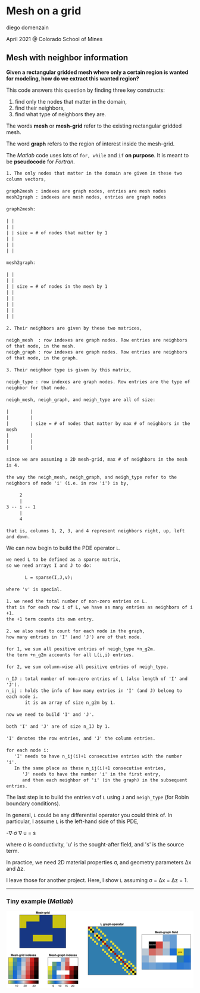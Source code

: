 # Mesh on a grid
diego domenzain

April 2021 @ Colorado School of Mines

## Mesh with neighbor information

__Given a rectangular gridded mesh where only a certain region is wanted for modeling, how do we extract this wanted region?__

This code answers this question by finding three key constructs:

1. find only the nodes that matter in the domain, 
1. find their neighbors,
1. find what type of neighbors they are.

The words **mesh** or **mesh-grid** refer to the existing rectangular gridded mesh.

The word **graph** refers to the region of interest inside the mesh-grid.

The *Matlab* code uses lots of ```for, while``` and ```if``` **on purpose**. It is meant to be **pseudocode** for *Fortran*.

```
1. The only nodes that matter in the domain are given in these two column vectors,

graph2mesh : indexes are graph nodes, entries are mesh nodes
mesh2graph : indexes are mesh nodes, entries are graph nodes

graph2mesh:

| |
| |
| | size = # of nodes that matter by 1
| |
| |
| |

mesh2graph:

| |
| |
| | size = # of nodes in the mesh by 1
| |
| |
| |
| |
| |

2. Their neighbors are given by these two matrices,

neigh_mesh  : row indexes are graph nodes. Row entries are neighbors of that node, in the mesh.
neigh_graph : row indexes are graph nodes. Row entries are neighbors of that node, in the graph.

3. Their neighbor type is given by this matrix,

neigh_type : row indexes are graph nodes. Row entries are the type of neighbor for that node.

neigh_mesh, neigh_graph, and neigh_type are all of size:

|        |
|        |
|        | size = # of nodes that matter by max # of neighbors in the mesh
|        |
|        |
|        |

since we are assuming a 2D mesh-grid, max # of neighbors in the mesh is 4.

the way the neigh_mesh, neigh_graph, and neigh_type refer to the neighbors of node 'i' (i.e. in row 'i') is by,

     2
     |
3 -- i -- 1
     |
     4

that is, columns 1, 2, 3, and 4 represent neighbors right, up, left and down.
```

We can now begin to build the PDE operator ```L```.

```
we need L to be defined as a sparse matrix,
so we need arrays I and J to do:

       L = sparse(I,J,v);

where 'v' is special.

1. we need the total number of non-zero entries on L.
that is for each row i of L, we have as many entries as neighbors of i +1.
the +1 term counts its own entry.

2. we also need to count for each node in the graph, 
how many entries in 'I' (and 'J') are of that node.

for 1, we sum all positive entries of neigh_type +n_g2m.
the term +n_g2m accounts for all L(i,i) entries.

for 2, we sum column-wise all positive entries of neigh_type.

n_IJ : total number of non-zero entries of L (also length of 'I' and 'J').
n_ij : holds the info of how many entries in 'I' (and J) belong to each node i.
       it is an array of size n_g2m by 1.

now we need to build 'I' and 'J'.

both 'I' and 'J' are of size n_IJ by 1.

'I' denotes the row entries, and 'J' the column entries.

for each node i:
   'I' needs to have n_ij(i)+1 consecutive entries with the number 'i'.
   In the same place as these n_ij(i)+1 consecutive entries, 
      'J' needs to have the number 'i' in the first entry, 
      and then each neighbor of 'i' (in the graph) in the subsequent entries.
```
The last step is to build the entries ```V``` of ```L``` using ```J``` and ```neigh_type``` (for Robin boundary conditions).

In general, ```L``` could be any differential operator you could think of. In particular, I assume ```L``` is the left-hand side of this PDE,

-∇⋅σ ∇ u = s

where σ is conductivity, 'u' is the sought-after field, and 's' is the source term.

In practice, we need 2D material properties σ, and geometry parameters Δx and Δz. 

I leave those for another project. Here, I show ```L``` assuming  σ = Δx = Δz = 1.

---

### Tiny example (*Matlab*)

[![](../pics/mesh.png)](./)

